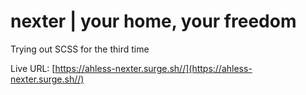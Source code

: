 # nexter | your home, your freedom

Trying out SCSS for the third time

Live URL: [https://ahless-nexter.surge.sh//](https://ahless-nexter.surge.sh//)
